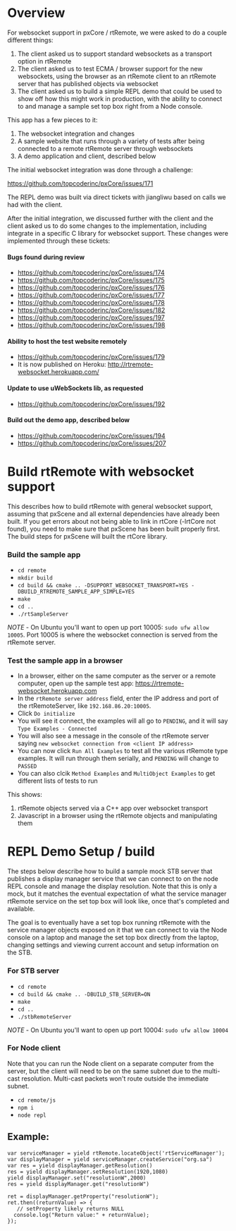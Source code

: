 # Overview

For websocket support in pxCore / rtRemote, we were asked to do a couple different things:

1.  The client asked us to support standard websockets as a transport option in rtRemote
2.  The client asked us to test ECMA / browser support for the new websockets, using the browser as an rtRemote client to an rtRemote server that has published objects via websocket
3.  The client asked us to build a simple REPL demo that could be used to show off how this might work in production, with the ability to connect to and manage a sample set top box right from a Node console.  

This app has a few pieces to it:

1.  The websocket integration and changes
2.  A sample website that runs through a variety of tests after being connected to a remote rtRemote server through websockets
3.  A demo application and client, described below

The initial websocket integration was done through a challenge:

https://github.com/topcoderinc/pxCore/issues/171 

The REPL demo was built via direct tickets with jiangliwu based on calls we had with the client.

After the initial integration, we discussed further with the client and the client asked us to do some changes to the implementation, including integrate in a specific C library for websocket support.  These changes were implemented through these tickets:

#### Bugs found during review

* https://github.com/topcoderinc/pxCore/issues/174
* https://github.com/topcoderinc/pxCore/issues/175
* https://github.com/topcoderinc/pxCore/issues/176
* https://github.com/topcoderinc/pxCore/issues/177
* https://github.com/topcoderinc/pxCore/issues/178
* https://github.com/topcoderinc/pxCore/issues/182
* https://github.com/topcoderinc/pxCore/issues/197
* https://github.com/topcoderinc/pxCore/issues/198

#### Ability to host the test website remotely

* https://github.com/topcoderinc/pxCore/issues/179
* It is now published on Heroku:  http://rtremote-websocket.herokuapp.com/

#### Update to use uWebSockets lib, as requested

* https://github.com/topcoderinc/pxCore/issues/192

#### Build out the demo app, described below

* https://github.com/topcoderinc/pxCore/issues/194
* https://github.com/topcoderinc/pxCore/issues/207

# Build rtRemote with websocket support

This describes how to build rtRemote with general websocket support, assuming that pxScene and all external dependencies have already been built.  If you get errors about not being able to link in rtCore (-lrtCore not found), you need to make sure that pxScene has been built properly first.  The build steps for pxScene will built the rtCore library.

### Build the sample app
* `cd remote` 
* `mkdir build`
 * `cd build && cmake .. -DSUPPORT_WEBSOCKET_TRANSPORT=YES -DBUILD_RTREMOTE_SAMPLE_APP_SIMPLE=YES` 
 * `make`
 * `cd ..`
* `./rtSampleServer` 

*NOTE* - On Ubuntu you'll want to open up port 10005:  `sudo ufw allow 10005`.  Port 10005 is where the websocket connection is served from the rtRemote server.

### Test the sample app in a browser

* In a browser, either on the same computer as the server or a remote computer, open up the sample test app:  https://rtremote-websocket.herokuapp.com
* In the `rtRemote server address` field, enter the IP address and port of the rtRemoteServer, like `192.168.86.20:10005`.
* Click `Do initialize`
 * You will see it connect, the examples will all go to `PENDING`, and it will say `Type Examples - Connected`
 * You will also see a message in the console of the rtRemote server saying `new websocket connection from <client IP address>`
* You can now click `Run All Examples` to test all the various rtRemote type examples.  It will run through them serially, and `PENDING` will change to `PASSED`
* You can also clcik `Method Examples` and `MultiObject Examples` to get different lists of tests to run

This shows:

1.  rtRemote objects served via a C++ app over websocket transport
2.  Javascript in a browser using the rtRemote objects and manipulating them

# REPL Demo Setup / build

The steps below describe how to build a sample mock STB server that publishes a display manager service that we can connect to on the node REPL console and manage the display resolution.  Note that this is only a mock, but it matches the eventual expectation of what the service manager rtRemote service on the set top box will look like, once that's completed and available.

The goal is to eventually have a set top box running rtRemote with the service manager objects exposed on it that we can connect to via the Node console on a laptop and manage the set top box directly from the laptop, changing settings and viewing current account and setup information on the STB.

### For STB server
* `cd remote` 
 * `cd build && cmake .. -DBUILD_STB_SERVER=ON ` 
 * `make`
 * `cd ..`
* `./stbRemoteServer` 

*NOTE* - On Ubuntu you'll want to open up port 10004:  `sudo ufw allow 10004`

### For Node client

Note that you can run the Node client on a separate computer from the server, but the client will need to be on the same subnet due to the multi-cast resolution.  Multi-cast packets won't route outside the immediate subnet.

* `cd remote/js`
 * `npm i`
 * `node repl`

## Example:

```
var serviceManager = yield rtRemote.locateObject('rtServiceManager');
var displayManager = yield serviceManager.createService("org.sa")
var res = yield displayManager.getResolution()
res = yield displayManager.setResolution(1920,1080)
yield displayManager.set("resolutionW",2000)
res = yield displayManager.get("resolutionW")

ret = displayManager.getProperty("resolutionW");
ret.then((returnValue) => {
   // setProperty likely returns NULL
  console.log("Return value:" + returnValue); 
});
```
